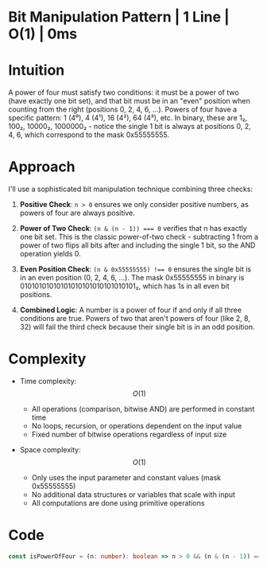 # Bit Manipulation Pattern | 1 Line | O(1) | 0ms

# Intuition
A power of four must satisfy two conditions: it must be a power of two (have exactly one bit set), and that bit must be in an "even" position when counting from the right (positions 0, 2, 4, 6, ...). Powers of four have a specific pattern: 1 (4⁰), 4 (4¹), 16 (4²), 64 (4³), etc. In binary, these are 1₂, 100₂, 10000₂, 1000000₂ - notice the single 1 bit is always at positions 0, 2, 4, 6, which correspond to the mask 0x55555555.

# Approach
I'll use a sophisticated bit manipulation technique combining three checks:

1. **Positive Check**: `n > 0` ensures we only consider positive numbers, as powers of four are always positive.

2. **Power of Two Check**: `(n & (n - 1)) === 0` verifies that n has exactly one bit set. This is the classic power-of-two check - subtracting 1 from a power of two flips all bits after and including the single 1 bit, so the AND operation yields 0.

3. **Even Position Check**: `(n & 0x55555555) !== 0` ensures the single bit is in an even position (0, 2, 4, 6, ...). The mask 0x55555555 in binary is 01010101010101010101010101010101₂, which has 1s in all even bit positions.

4. **Combined Logic**: A number is a power of four if and only if all three conditions are true. Powers of two that aren't powers of four (like 2, 8, 32) will fail the third check because their single bit is in an odd position.

# Complexity
- Time complexity: $$O(1)$$
  - All operations (comparison, bitwise AND) are performed in constant time
  - No loops, recursion, or operations dependent on the input value
  - Fixed number of bitwise operations regardless of input size

- Space complexity: $$O(1)$$
  - Only uses the input parameter and constant values (mask 0x55555555)
  - No additional data structures or variables that scale with input
  - All computations are done using primitive operations

# Code
```typescript []
const isPowerOfFour = (n: number): boolean => n > 0 && (n & (n - 1)) === 0 && (n & 0x55555555) !== 0;
```